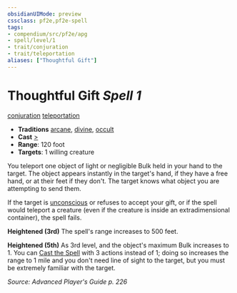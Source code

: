 ```yaml
---
obsidianUIMode: preview
cssclass: pf2e,pf2e-spell
tags:
- compendium/src/pf2e/apg
- spell/level/1
- trait/conjuration
- trait/teleportation
aliases: ["Thoughtful Gift"]
---
```

# Thoughtful Gift *Spell 1*   
[conjuration](conjuration.md "Conjuration School Trait")  [teleportation](teleportation.md "Teleportation Effect Trait")  

- **Traditions** [arcane](arcane.md "Arcane Tradition Trait"), [divine](divine.md "Divine Tradition Trait"), [occult](occult.md "Occult Tradition Trait")
- **Cast** [>](chapter-9-playing-the-game.md#Actions "Single Action") 
- **Range**: 120 foot
- **Targets**: 1 willing creature

You teleport one object of light or negligible Bulk held in your hand to the target. The object appears instantly in the target's hand, if they have a free hand, or at their feet if they don't. The target knows what object you are attempting to send them.

If the target is [unconscious](conditions.md#Unconscious) or refuses to accept your gift, or if the spell would teleport a creature (even if the creature is inside an extradimensional container), the spell fails.

**Heightened (3rd)** The spell's range increases to 500 feet.

**Heightened (5th)** As 3rd level, and the object's maximum Bulk increases to 1. You can [Cast the Spell](cast-a-spell.md) with 3 actions instead of 1; doing so increases the range to 1 mile and you don't need line of sight to the target, but you must be extremely familiar with the target.

*Source: Advanced Player's Guide p. 226*